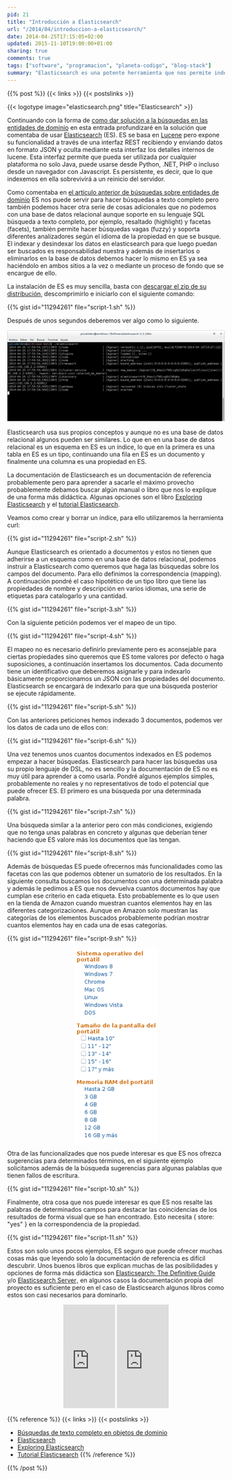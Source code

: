 ```yaml
---
pid: 21
title: "Introducción a Elasticsearch"
url: "/2014/04/introduccion-a-elasticsearch/"
date: 2014-04-25T17:15:05+02:00
updated: 2015-11-10T19:00:00+01:00
sharing: true
comments: true
tags: ["software", "programacion", "planeta-codigo", "blog-stack"]
summary: "Elasticsearch es una potente herramienta que nos permite indexar una gran volumen de datos y posteriormente hacer consultas sobre ellos soportando entre otras muchas cosas búsquedas aproximadas, facetas y resaltado. Un uso puede ser hacer consultas de texto completo, al estar los datos indexados los resultados se obtienen de forma muy rápida."
---
```


{{% post %}}
{{< links >}}
{{< postslinks >}}

{{< logotype image="elasticsearch.png" title="Elasticsearch" >}}

Continuando con la forma de [como dar solución a la búsquedas en las entidades de dominio](http://elblogdepicodev.blogspot.com.es/2013/08/busquedas-de-texto-completo-en-objetos-de-dominio.html) en esta entrada profundizaré en la solución que comentaba de usar [Elasticsearch](http://www.elasticsearch.org) (ES). ES se basa en [Lucene](http://lucene.apache.org/core/) pero expone su funcionalidad a través de una interfaz REST recibiendo y enviando datos en formato JSON y oculta mediante esta interfaz los detalles internos de lucene. Esta interfaz permite que pueda ser utilizada por cualquier plataforma no solo Java, puede usarse desde Python, .NET, PHP o incluso desde un navegador con Javascript. Es persistente, es decir, que lo que indexemos en ella sobrevivirá a un reinicio del servidor.

Como comentaba en [el artículo anterior de búsquedas sobre entidades de dominio](http://elblogdepicodev.blogspot.com.es/2013/08/busquedas-de-texto-completo-en-objetos-de-dominio.html) ES nos puede servir para hacer búsquedas a texto completo pero también podemos hacer otra serie de cosas adicionales que no podemos con una base de datos relacional aunque soporte en su lenguaje SQL búsqueda a texto completo, por ejemplo, resaltado (highlight) y facetas (facets), también permite hacer búsquedas vagas (fuzzy) y soporta diferentes analizadores según el idioma de la propiedad en que se busque. El indexar y desindexar los datos en elasticsearch para que luego puedan ser buscados es responsabilidad nuestra y además de insertarlos o eliminarlos en la base de datos debemos hacer lo mismo en ES ya sea haciéndolo en ambos sitios a la vez o mediante un proceso de fondo que se encargue de ello.

La instalación de ES es muy sencilla, basta con [descargar el zip de su distribución](http://www.elasticsearch.org/overview/elkdownloads/), descomprimirlo e iniciarlo con el siguiente comando:

{{% gist id="11294261" file="script-1.sh" %}}

Después de unos segundos deberemos ver algo como lo siguiente.

<div class="media" style="text-align: center;">
	<a href="assets/images/custom/posts/21/elasticsearch.png" title="Mensajes de inicio del servidor Elasticsearch" data-gallery><img src="assets/images/custom/posts/21/elasticsearch-thumb.png"></a>
</div>

Elasticsearch usa sus propios conceptos y aunque no es una base de datos relacional algunos pueden ser similares. Lo que en en una base de datos relacional es un esquema en ES es un índice, lo que en la primera es una tabla en ES es un tipo, continuando una fila en ES es un documento y finalmente una columna es una propiedad en ES.

La documentación de Elasticsearch es un documentación de referencia probablemente pero para aprender a sacarle el máximo provecho probablemente debamos buscar algún manual o libro que nos lo explique de una forma más didáctica. Algunas opciones son el libro [Exploring Elasticsearch](http://exploringelasticsearch.com/) y el [tutorial Elasticsearch](http://www.elasticsearchtutorial.com/).

Veamos como crear y borrar un índice, para ello utilizaremos la herramienta curl:

{{% gist id="11294261" file="script-2.sh" %}}

Aunque Elasticsearch es orientado a documentos y estos no tienen que adherirse a un esquema como en una base de datos relacional, podemos instruir a Elasticsearch como queremos que haga las búsquedas sobre los campos del documento. Para ello definimos la correspondencia (mapping). A continuación pondré el caso hipotético de un tipo libro que tiene las propiedades de nombre y descripción en varios idiomas, una serie de etiquetas para catalogarlo y una cantidad.

{{% gist id="11294261" file="script-3.sh" %}}

Con la siguiente petición podemos ver el mapeo de un tipo.

{{% gist id="11294261" file="script-4.sh" %}}

El mapeo no es necesario definirlo previamente pero es aconsejable para ciertas propiedades sino queremos que ES tome valores por defecto o haga suposiciones, a continuación insertamos los documentos. Cada documento tiene un identificativo que deberemos asignarle y para indexarlo básicamente proporcionamos un JSON con las propiedades del documento. Elasticsearch se encargará de indexarlo para que una búsqueda posterior se ejecute rápidamente.

{{% gist id="11294261" file="script-5.sh" %}}

Con las anteriores peticiones hemos indexado 3 documentos, podemos ver los datos de cada uno de ellos con:

{{% gist id="11294261" file="script-6.sh" %}}

Una vez tenemos unos cuantos documentos indexados en ES podemos empezar a hacer búsquedas. Elasticsearch para hacer las búsquedas usa su propio lenguaje de DSL, no es sencillo y la documentación de ES no es muy útil para aprender a como usarla. Pondré algunos ejemplos simples, probablemente no reales y no representativos de todo el potencial que puede ofrecer ES. El primero es una búsqueda por una determinada palabra.

{{% gist id="11294261" file="script-7.sh" %}}

Una búsqueda similar a la anterior pero con más condiciones, exigiendo que no tenga unas palabras en concreto y algunas que deberían tener haciendo que ES valore más los documentos que las tengan.

{{% gist id="11294261" file="script-8.sh" %}}

Además de búsquedas ES puede ofrecernos más funcionalidades como las facetas con las que podemos obtener un sumatorio de los resultados. En la siguiente consulta buscamos los documentos con una determinada palabra y además le pedimos a ES que nos devuelva cuantos documentos hay que cumplan ese criterio en cada etiqueta. Esto probablemente es lo que usen en la tienda de Amazon cuando muestran cuantos elementos hay en las diferentes categorizaciones. Aunque en Amazon solo muestran las categorías de los elementos buscados probablemente podrían mostrar cuantos elementos hay en cada una de esas categorías.

{{% gist id="11294261" file="script-9.sh" %}}

<div class="media" style="text-align: center;">
	<a href="assets/images/custom/posts/21/categorias-amazon.png" title="Categorías de productos (facets) en Amazon" data-gallery><img src="assets/images/custom/posts/21/categorias-amazon-thumb.png"></a>
</div>

Otra de las funcionalizades que nos puede interesar es que ES nos ofrezca sugerencias para determinados términos, en el siguiente ejemplo solicitamos además de la búsqueda sugerencias para algunas palablas que tienen fallos de escritura.

{{% gist id="11294261" file="script-10.sh" %}}

Finalmente, otra cosa que nos puede interesar es que ES nos resalte las palabras de determinados campos para destacar las coincidencias de los resultados de forma visual que se han encontrado. Esto necesita { store: "yes" } en la correspondencia de la propiedad.

{{% gist id="11294261" file="script-11.sh" %}}

Estos son solo unos pocos ejemplos, ES seguro que puede ofrecer muchas cosas más que leyendo solo la documentación de referencia es difícil descubrir. Unos buenos libros que explican muchas de las posibilidades y opciones de forma más didáctica son <a href="http://www.amazon.es/gp/product/1449358543/ref=as_li_ss_tl?ie=UTF8&camp=3626&creative=24822&creativeASIN=1449358543&linkCode=as2&tag=blobit-21">Elasticsearch: The Definitive Guide</a><img src="https://ir-es.amazon-adsystem.com/e/ir?t=blobit-21&l=as2&o=30&a=1449358543" width="1" height="1" border="0" alt="" style="border:none !important; margin:0px !important;"> y/o <a href="http://www.amazon.es/gp/product/B00JXLF7AK/ref=as_li_ss_tl?ie=UTF8&camp=3626&creative=24822&creativeASIN=B00JXLF7AK&linkCode=as2&tag=blobit-21">Elasticsearch Server</a><img src="https://ir-es.amazon-adsystem.com/e/ir?t=blobit-21&l=as2&o=30&a=B00JXLF7AK" width="1" height="1" border="0" alt="" style="border:none !important; margin:0px !important;">, en algunos casos la documentación propia del proyecto es suficiente pero en el caso de Elasticsearch algunos libros como estos son casi necesarios para dominarlo.

<div class="media-amazon" style="text-align: center;">
	<iframe src="https://rcm-eu.amazon-adsystem.com/e/cm?lt1=_blank&bc1=000000&IS2=1&bg1=FFFFFF&fc1=000000&lc1=0000FF&t=blobit-21&o=30&p=8&l=as4&m=amazon&f=ifr&ref=ss_til&asins=1449358543&internal=1" style="width:120px;height:240px;" scrolling="no" marginwidth="0" marginheight="0" frameborder="0"></iframe>
	<iframe src="https://rcm-eu.amazon-adsystem.com/e/cm?lt1=_blank&bc1=000000&IS2=1&bg1=FFFFFF&fc1=000000&lc1=0000FF&t=blobit-21&o=30&p=8&l=as4&m=amazon&f=ifr&ref=ss_til&asins=B00JXLF7AK&internal=1" style="width:120px;height:240px;" scrolling="no" marginwidth="0" marginheight="0" frameborder="0"></iframe>
</div>

{{% reference %}}
{{< links >}}
{{< postslinks >}}
* [Búsquedas de texto completo en objetos de dominio](http://elblogdepicodev.blogspot.com.es/2013/08/busquedas-de-texto-completo-en-objetos-de-dominio.html)
* [Elasticsearch](http://www.elasticsearch.org)
* [Exploring Elasticsearch](http://exploringelasticsearch.com/)
* [Tutorial Elasticsearch](http://www.elasticsearchtutorial.com/)
{{% /reference %}}

{{% /post %}}
